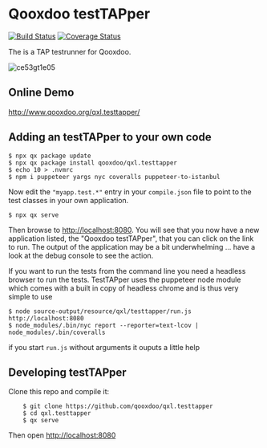 # Qooxdoo testTAPper

[![Build Status](https://travis-ci.org/qooxdoo/qxl.testtapper.svg?branch=master)](https://travis-ci.org/qooxdoo/qxl.testtapper)
[![Coverage Status](https://coveralls.io/repos/github/qooxdoo/qxl.testtapper/badge.svg?branch=master)](https://coveralls.io/github/qooxdoo/qxl.testtapper?branch=master)

The is a TAP testrunner for Qooxdoo.

![ce53gt1e05](https://user-images.githubusercontent.com/429279/52718722-65c40d00-2fa4-11e9-94e5-b4be30bac433.gif)

## Online Demo

http://www.qooxdoo.org/qxl.testtapper/

## Adding an testTAPper to your own code
```
$ npx qx package update
$ npx qx package install qooxdoo/qxl.testtapper
$ echo 10 > .nvmrc
$ npm i puppeteer yargs nyc coveralls puppeteer-to-istanbul
```

Now edit the `"myapp.test.*"` entry in your `compile.json` file to point to the
test classes in your own application.

```
$ npx qx serve
```

Then browse to [http://localhost:8080](http://localhost:8080).  You will see that you now have a new application listed, the "Qooxdoo testTAPper", that you can click on the link to run. The output of the application may be a bit underwhelming ... have a look at the debug console to see the action.

If you want to run the tests from the command line you need a headless browser to run the tests. TestTAPper uses the puppeteer node module which comes with a built in copy of headless chrome and is thus very simple to use

```
$ node source-output/resource/qxl/testtapper/run.js http://localhost:8080
$ node_modules/.bin/nyc report --reporter=text-lcov | node_modules/.bin/coveralls
```

if you start `run.js` without arguments it ouputs a little help

## Developing testTAPper
Clone this repo and compile it:

```
    $ git clone https://github.com/qooxdoo/qxl.testtapper
    $ cd qxl.testtapper
    $ qx serve
```
Then open [http://localhost:8080](http://localhost:8080)
